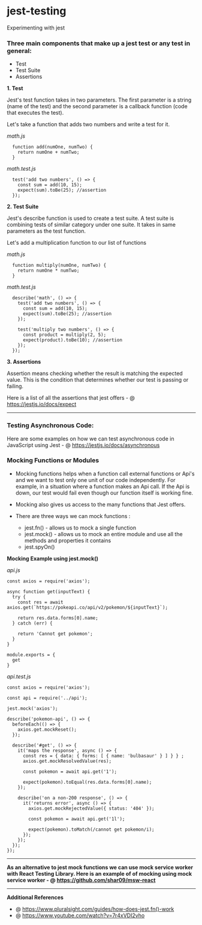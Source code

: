 # jest-testing

Experimenting with jest

### Three main components that make up a jest test or any test in general:

- Test
- Test Suite
- Assertions

**1. Test**

Jest's test function takes in two parameters. The first parameter is a string (name of the test) and the second parameter is a callback function (code that executes the test).

Let's take a function that adds two numbers and write a test for it.

_math.js_

```
  function add(numOne, numTwo) {
    return numOne + numTwo;
  }
```

_math.test.js_

```
  test('add two numbers', () => {
    const sum = add(10, 15);
    expect(sum).toBe(25); //assertion
  });
```

**2. Test Suite**

Jest's describe function is used to create a test suite. A test suite is combining tests of similar category under one suite. It takes in same parameters as the test function.

Let's add a multiplication function to our list of functions

_math.js_

```
  function multiply(numOne, numTwo) {
    return numOne * numTwo;
  }
```

_math.test.js_

```
  describe('math', () => {
    test('add two numbers', () => {
      const sum = add(10, 15);
      expect(sum).toBe(25); //assertion
    });

    test('multiply two numbers', () => {
      const product = multiply(2, 5);
      expect(product).toBe(10); //assertion
    });
  });

```

**3. Assertions**

Assertion means checking whether the result is matching the expected value. This is the condition that determines whether our test is passing or failing.

Here is a list of all the assertions that jest offers - @ https://jestjs.io/docs/expect

------------------------

### Testing Asynchronous Code:

Here are some examples on how we can test asynchronous code in JavaScript using Jest - @ https://jestjs.io/docs/asynchronous

### Mocking Functions or Modules

- Mocking functions helps when a function call external functions or Api's and we want to test only one unit of our code independently. For example, in a situation where a function makes an Api call. If the Api is down, our test would fail even though our function itself is working fine. 

- Mocking also gives us access to the many functions that Jest offers.

- There are three ways we can mock functions : 

  * jest.fn() - allows us to mock a single function
  * jest.mock() - allows us to mock an entire module and use all the methods and properties it contains 
  * jest.spyOn()

**Mocking Example using jest.mock()**

_api.js_
```
const axios = require('axios');

async function get(inputText) {
  try {
    const res = await axios.get(`https://pokeapi.co/api/v2/pokemon/${inputText}`);
   
    return res.data.forms[0].name;
  } catch (err) {
   
    return 'Cannot get pokemon';
  }
}

module.exports = {
  get
}
```

_api.test.js_

```
const axios = require('axios');

const api = require('../api');

jest.mock('axios');

describe('pokemon-api', () => {
  beforeEach(() => {
    axios.get.mockReset();
  });

  describe('#get', () => {
    it('maps the response', async () => {
      const res = { data: { forms: [ { name: 'bulbasaur' } ] } } ;
      axios.get.mockResolvedValue(res);

      const pokemon = await api.get('1');

      expect(pokemon).toEqual(res.data.forms[0].name);
    });

    describe('on a non-200 response', () => {
      it('returns error', async () => {
        axios.get.mockRejectedValue({ status: '404' });

        const pokemon = await api.get('1l');

        expect(pokemon).toMatch(/cannot get pokemon/i);
      });
    });
  });
});
```
--------------------------
**As an alternative to jest mock functions we can use mock service worker with React Testing Library. Here is an example of of mocking using mock service worker - @ https://github.com/shar09/msw-react**

---------------------------
**Additional References**
- @ https://www.pluralsight.com/guides/how-does-jest.fn()-work
- @ https://www.youtube.com/watch?v=7r4xVDI2vho


